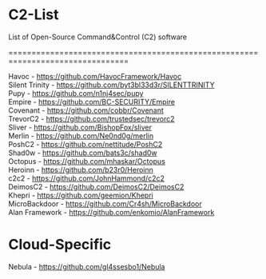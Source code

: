 # C2-List
List of Open-Source Command&amp;Control (C2) software

================================================================================

Havoc - https://github.com/HavocFramework/Havoc<br>
Silent Trinity - https://github.com/byt3bl33d3r/SILENTTRINITY<br>
Pupy - https://github.com/n1nj4sec/pupy<br>
Empire - https://github.com/BC-SECURITY/Empire<br>
Covenant - https://github.com/cobbr/Covenant<br>
TrevorC2 - https://github.com/trustedsec/trevorc2<br>
Sliver - https://github.com/BishopFox/sliver<br>
Merlin - https://github.com/Ne0nd0g/merlin<br>
PoshC2 - https://github.com/nettitude/PoshC2<br>
Shad0w - https://github.com/bats3c/shad0w<br>
Octopus - https://github.com/mhaskar/Octopus<br>
Heroinn - https://github.com/b23r0/Heroinn<br>
c2c2 - https://github.com/JohnHammond/c2c2<br>
DeimosC2 - https://github.com/DeimosC2/DeimosC2<br>
Khepri - https://github.com/geemion/Khepri<br>
MicroBackdoor - https://github.com/Cr4sh/MicroBackdoor<br>
Alan Framework - https://github.com/enkomio/AlanFramework<br>

Cloud-Specific
==================================================================================
  
Nebula - https://github.com/gl4ssesbo1/Nebula<br>


